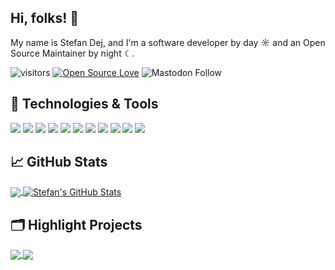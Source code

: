 ## Hi, folks! 👋
My name is Stefan Dej, and I'm a software developer by day ☼ and an Open Source Maintainer by night ☾.

![visitors](https://visitor-badge.laobi.icu/badge?page_id=meteyou.meteyou)
[![Open Source Love](https://badges.frapsoft.com/os/v1/open-source.svg?v=102)](https://github.com/ellerbrock/open-source-badge/)
![Mastodon Follow](https://img.shields.io/mastodon/follow/109553229476700357?domain=https%3A%2F%2Ffosstodon.org%2F)

## 🔧 Technologies & Tools
![](https://img.shields.io/badge/OS-MacOS-informational?style=flat&logo=apple&logoColor=white&color=orange)
![](https://img.shields.io/badge/Editor-IntelliJ_IDEA-informational?style=flat&logo=intellijidea&logoColor=white&color=orange)
![](https://img.shields.io/badge/Console-iTerm2-informational?style=flat&logo=iterm2&logoColor=white&color=orange)
![](https://img.shields.io/badge/Shell-zsh-informational?style=flat&logo=gnubash&logoColor=white&color=orange)
![](https://img.shields.io/badge/SBC-Raspberry_Pi-informational?style=flat&logo=raspberrypi&logoColor=white&color=orange)
![](https://img.shields.io/badge/Code-JavaScript-informational?style=flat&logo=javascript&logoColor=white&color=orange)
![](https://img.shields.io/badge/Code-TypeScript-informational?style=flat&logo=typescript&logoColor=white&color=orange)
![](https://img.shields.io/badge/Code-Vue.js-informational?style=flat&logo=vuedotjs&logoColor=white&color=orange)
![](https://img.shields.io/badge/Code-Vuetify-informational?style=flat&logo=vuetify&logoColor=white&color=orange)
![](https://img.shields.io/badge/Code-PHP-informational?style=flat&logo=php&logoColor=white&color=orange)
![](https://img.shields.io/badge/Tools-Docker-informational?style=flat&logo=docker&logoColor=white&color=orange)

## &#x1f4c8; GitHub Stats

<a href="https://github.com/meteyou/meteyou">
  <img align="center" src="https://github-readme-stats.vercel.app/api/top-langs/?username=meteyou&hide=shell&title_color=ffffff&text_color=c9cacc&icon_color=2bbc8a&bg_color=1d1f21&langs_count=3" />
</a>
<a href="https://github.com/meteyou/meteyou">
  <img align="center" src="https://github-readme-stats.vercel.app/api?username=meteyou&show_icons=true&line_height=27&count_private=true&title_color=ffffff&text_color=c9cacc&icon_color=dc6601&bg_color=1d1f21" alt="Stefan's GitHub Stats" />
</a>

## 🗂️ Highlight Projects

<a href="https://github.com/mainsail-crew/mainsail">
  <img align="center" src="https://github-readme-stats.vercel.app/api/pin/?username=mainsail-crew&repo=mainsail&title_color=ffffff&text_color=c9cacc&icon_color=dc6601&bg_color=1d1f21" />
</a>
<a href="https://github.com/mainsail-crew/mainsailos">
  <img align="center" src="https://github-readme-stats.vercel.app/api/pin/?username=mainsail-crew&repo=mainsailos&title_color=ffffff&text_color=c9cacc&icon_color=dc6601&bg_color=1d1f21" />
</a>
